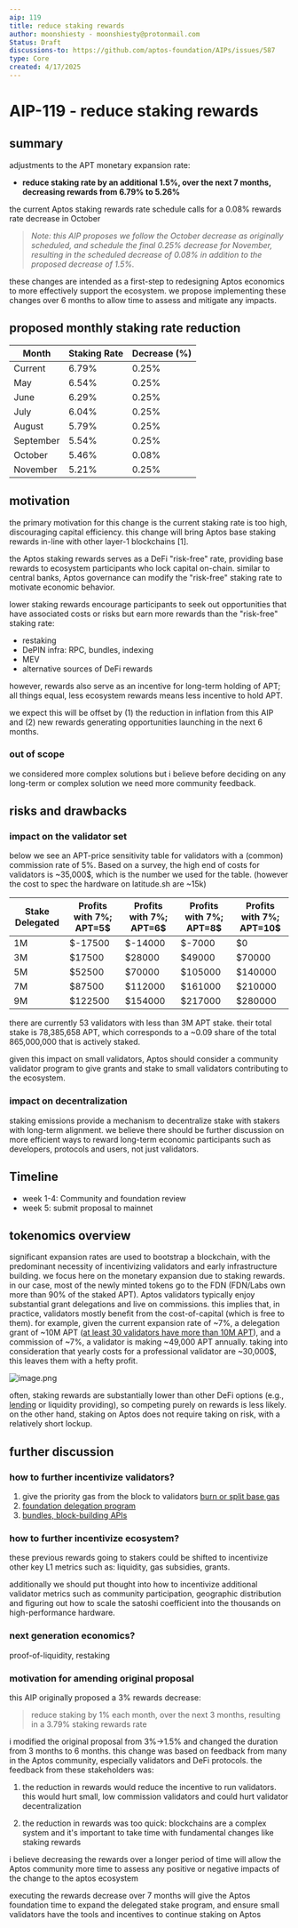 ```yaml
---
aip: 119
title: reduce staking rewards
author: moonshiesty - moonshiesty@protonmail.com
Status: Draft
discussions-to: https://github.com/aptos-foundation/AIPs/issues/587
type: Core
created: 4/17/2025
---
```


# AIP-119 - reduce staking rewards

## summary

adjustments to the APT monetary expansion rate:

- **reduce staking rate by an additional 1.5%, over the next 7 months, decreasing rewards from 6.79% to 5.26%**

the current Aptos staking rewards rate schedule calls for a 0.08% rewards rate decrease in October

> *Note: this AIP proposes we follow the October decrease as originally scheduled, and schedule the final 0.25% decrease for November, resulting in the scheduled decrease of 0.08% in addition to the proposed decrease of 1.5%.*

these changes are intended as a first-step to redesigning Aptos economics to more effectively support the ecosystem. we propose implementing these changes over 6 months to allow time to assess and mitigate any impacts.

## proposed monthly staking rate reduction

| Month     | Staking Rate | Decrease (%) |
|-----------|--------------|--------------|
| Current   | 6.79%        | 0.25%        |
| May       | 6.54%        | 0.25%        |
| June      | 6.29%        | 0.25%        |
| July      | 6.04%        | 0.25%        |
| August    | 5.79%        | 0.25%        |
| September | 5.54%        | 0.25%        |
| October   | 5.46%        | 0.08%        |
| November  | 5.21%        | 0.25%        |

## motivation

the primary motivation for this change is the current staking rate is too high, discouraging capital efficiency. this change will bring Aptos base staking rewards in-line with other layer-1 blockchains [1].

the Aptos staking rewards serves as a DeFi "risk-free" rate, providing base rewards to ecosystem participants who lock capital on-chain. similar to central banks, Aptos governance can modify the "risk-free" staking rate to motivate economic behavior.

lower staking rewards encourage participants to seek out opportunities that have associated costs or risks but earn more rewards than the "risk-free" staking rate:

- restaking
- DePIN infra: RPC, bundles, indexing
- MEV
- alternative sources of DeFi rewards

however, rewards also serve as an incentive for long-term holding of APT; all things equal, less ecosystem rewards means less incentive to hold APT.

we expect this will be offset by (1) the reduction in inflation from this AIP and (2) new rewards generating opportunities launching in the next 6 months.


### out of scope

we considered more complex solutions but i believe before deciding on any long-term or complex solution we need more community feedback.

## risks and drawbacks

### impact on the validator set

below we see an APT-price sensitivity table for validators with a (common) commission rate of 5%. Based on a survey, the high end of costs for validators is ~35,000$, which is the number we used for the table. (however the cost to spec the hardware on latitude.sh are ~15k)

| Stake Delegated | Profits with 7%; APT=5$ | Profits with 7%; APT=6$ | Profits with 7%; APT=8$ | Profits with 7%; APT=10$ |
| --- | --- | --- | --- | --- |
| 1M | $-17500 | $-14000 | $-7000 | $0 |
| 3M | $17500 | $28000 | $49000 | $70000 |
| 5M | $52500 | $70000 | $105000 | $140000 |
| 7M | $87500 | $112000 | $161000 | $210000 |
| 9M | $122500 | $154000 | $217000 | $280000 |

there are currently 53 validators with less than 3M APT stake. their total stake is 78,385,658 APT, which corresponds to a ~0.09 share of the total 865,000,000 that is actively staked.

given this impact on small validators, Aptos should consider a community validator program to give grants and stake to small validators contributing to the ecosystem.

### impact on decentralization

staking emissions provide a mechanism to decentralize stake with stakers with long-term alignment. we believe there should be further discussion on more efficient ways to reward long-term economic participants such as developers, protocols and users, not just validators.

## Timeline

- week 1-4: Community and foundation review
- week 5: submit proposal to mainnet

## tokenomics overview

significant expansion rates are used to bootstrap a blockchain, with the predominant necessity of incentivizing validators and early infrastructure building. we focus here on the monetary expansion due to staking rewards. in our case, most of the newly minted tokens go to the FDN (FDN/Labs own more than 90% of the staked APT). Aptos validators typically enjoy substantial grant delegations and live on commissions. this implies that, in practice, validators mostly benefit from the cost-of-capital (which is free to them). for example, given the current expansion rate of ~7%, a delegation grant of ~10M APT ([at least 30 validators have more than 10M APT](https://explorer.aptoslabs.com/Validators?network=mainnet)), and a commission of ~7%, a validator is making ~49,000 APT annually. taking into consideration that yearly costs for a professional validator are ~30,000$, this leaves them with a hefty profit.

![image.png](https://media.aptosfoundation.org/1709093797-aptos-tokenomics-overview-chart.jpg)

often, staking rewards are substantially lower than other DeFi options (e.g., [lending](https://app.ariesmarkets.xyz/lending) or liquidity providing), so competing purely on rewards is less likely. on the other hand, staking on Aptos does not require taking on risk, with a relatively short lockup.


## further discussion

### how to further incentivize validators?

1. give the priority gas from the block to validators [burn or split base gas](https://github.com/ethereum/EIPs/blob/master/EIPS/eip-1559.md)
2. [foundation delegation program](https://solana.org/delegation-program)
3. [bundles, block-building APIs](https://jito-foundation.gitbook.io/mev/solana-mev/jitos-mev-priorities)

### how to further incentivize ecosystem?

these previous rewards going to stakers could be shifted to incentivize other key L1 metrics such as: liquidity, gas subsidies, grants.

additionally we should put thought into how to incentivize additional validator metrics such as community participation, geographic distribution and figuring out how to scale the satoshi coefficient into the thousands on high-performance hardware.

### next generation economics?

proof-of-liquidity, restaking

### motivation for amending original proposal

this AIP originally proposed a 3% rewards decrease:

> reduce staking by 1% each month, over the next 3 months, resulting in a 3.79% staking rewards rate

i modified the original proposal from 3%->1.5% and changed the duration from 3 months to 6 months. this change was based on feedback from many in the Aptos community, especially validators and DeFi protocols. the feedback from these stakeholders was:

1) the reduction in rewards would reduce the incentive to run validators. this would hurt small, low commission validators and could hurt validator decentralization

2) the reduction in rewards was too quick: blockchains are a complex system and it's important to take time with fundamental changes like staking rewards

i believe decreasing the rewards over a longer period of time will allow the Aptos community more time to assess any positive or negative impacts of the change to the aptos ecosystem

executing the rewards decrease over 7 months will give the Aptos foundation time to expand the delegated stake program, and ensure small validators have the tools and incentives to continue staking on Aptos
